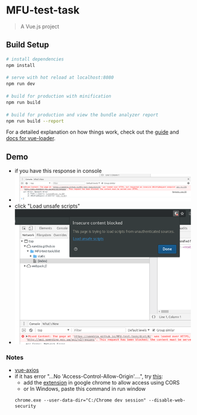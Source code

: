 # MFU-test-task

> A Vue.js project

## Build Setup

``` bash
# install dependencies
npm install

# serve with hot reload at localhost:8080
npm run dev

# build for production with minification
npm run build

# build for production and view the bundle analyzer report
npm run build --report
```

For a detailed explanation on how things work, check out the [guide](http://vuejs-templates.github.io/webpack/) and [docs for vue-loader](http://vuejs.github.io/vue-loader).
## Demo
- if you have this response in console
- ![Screenshot](static/Screenshot1.png)
- click "Load unsafe scripts"
- ![Screenshot](static/Screenshot2.png)

### Notes
- [vue-axios](https://www.npmjs.com/package/vue-axios)
- if it has error "...No 'Access-Control-Allow-Origin'....", try [this](https://community.powerbi.com/t5/Developer/Error-No-Access-Control-Allow-Origin-header-is-present-on-the/m-p/351506#M10446):
  - add the [extension](https://chrome.google.com/webstore/detail/allow-control-allow-origi/nlfbmbojpeacfghkpbjhddihlkkiljbi?hl=en-US) in google chrome to allow access using CORS
  - or In Windows, paste this command in run window
  ```
  chrome.exe --user-data-dir="C:/Chrome dev session" --disable-web-security
  ```
